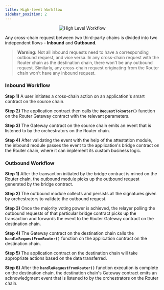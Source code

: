 ```yaml
---
title: High-level Workflow
sidebar_position: 2
---
```


<center><img src={require('./img/high-level-workflow.png').default} alt="High Level Workflow" /></center>

Any cross-chain request between two third-party chains is divided into two independent flows - **Inbound** and **Outbound**.

> **Warning:** Not all inbound requests need to have a corresponding outbound request, and vice versa. In any cross-chain request with the Router chain as the destination chain, there won't be any outbound request. Similarly, any cross-chain request originating from the Router chain won't have any inbound request. 

### Inbound Workflow

**Step 1)** A user initiates a cross-chain action on an application's smart contract on the source chain.

**Step 2)** The application contract then calls the **`RequestToRouter()`** function on the Router Gateway contract with the relevant parameters.

**Step 3)** The Gateway contract on the source chain emits an event that is listened to by the orchestrators on the Router chain.

**Step 4)** After validating the event with the help of the attestation module, the inbound module passes the event to the application's bridge contract on the Router chain, where it can implement its custom business logic.

### Outbound Workflow

**Step 1)** After the transaction initiated by the bridge contract is mined on the Router chain, the outbound module picks up the outbound request generated by the bridge contract.

**Step 2)** The outbound module collects and persists all the signatures given by orchestrators to validate the outbound request.

**Step 3)** Once the majority voting power is achieved, the relayer polling the outbound requests of that particular bridge contract picks up the transaction and forwards the event to the Router Gateway contract on the destination chain.

**Step 4)** The Gateway contract on the destination chain calls the **`handleRequestFromRouter()`** function on the application contract on the destination chain.

**Step 5)** The application contract on the destination chain will take appropriate actions based on the data transferred.

**Step 6)** After the **`handleRequestFromRouter()`** function execution is complete on the destination chain, the destination chain's Gateway contract emits an acknowledgment event that is listened to by the orchestrators on the Router chain.
